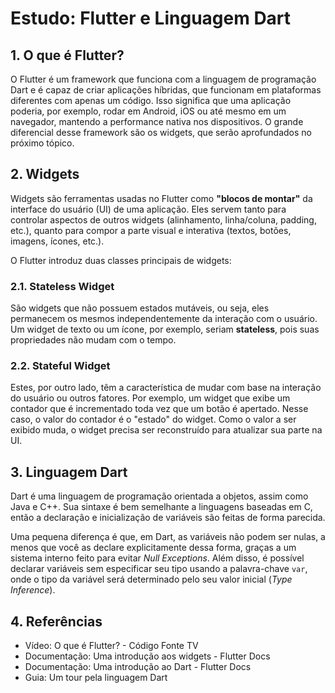 # Estudo: Flutter e Linguagem Dart

## 1. O que é Flutter?

O Flutter é um framework que funciona com a linguagem de programação Dart e é capaz de criar aplicações híbridas, que funcionam em plataformas diferentes com apenas um código. Isso significa que uma aplicação poderia, por exemplo, rodar em Android, iOS ou até mesmo em um navegador, mantendo a performance nativa nos dispositivos. O grande diferencial desse framework são os widgets, que serão aprofundados no próximo tópico.

## 2. Widgets

Widgets são ferramentas usadas no Flutter como **"blocos de montar"** da interface do usuário (UI) de uma aplicação. Eles servem tanto para controlar aspectos de outros widgets (alinhamento, linha/coluna, padding, etc.), quanto para compor a parte visual e interativa (textos, botões, imagens, ícones, etc.).

O Flutter introduz duas classes principais de widgets:

### 2.1. Stateless Widget

São widgets que não possuem estados mutáveis, ou seja, eles permanecem os mesmos independentemente da interação com o usuário. Um widget de texto ou um ícone, por exemplo, seriam **stateless**, pois suas propriedades não mudam com o tempo.

### 2.2. Stateful Widget

Estes, por outro lado, têm a característica de mudar com base na interação do usuário ou outros fatores. Por exemplo, um widget que exibe um contador que é incrementado toda vez que um botão é apertado. Nesse caso, o valor do contador é o "estado" do widget. Como o valor a ser exibido muda, o widget precisa ser reconstruído para atualizar sua parte na UI.

## 3. Linguagem Dart

Dart é uma linguagem de programação orientada a objetos, assim como Java e C++. Sua sintaxe é bem semelhante a linguagens baseadas em C, então a declaração e inicialização de variáveis são feitas de forma parecida.

Uma pequena diferença é que, em Dart, as variáveis não podem ser nulas, a menos que você as declare explicitamente dessa forma, graças a um sistema interno feito para evitar *Null Exceptions*. Além disso, é possível declarar variáveis sem especificar seu tipo usando a palavra-chave `var`, onde o tipo da variável será determinado pelo seu valor inicial (*Type Inference*).

## 4. Referências

* Vídeo: O que é Flutter? - Código Fonte TV
* Documentação: Uma introdução aos widgets - Flutter Docs
* Documentação: Uma introdução ao Dart - Flutter Docs
* Guia: Um tour pela linguagem Dart
